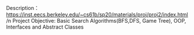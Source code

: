 
Description：https://inst.eecs.berkeley.edu/~cs61b/sp20/materials/proj/proj2/index.html /n
Project Objective: Basic Search Algorithms(BFS,DFS, Game Tree), OOP, Interfaces and Abstract Classes 
